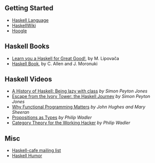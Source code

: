 Getting Started
------------------
- [Haskell Language](https://www.haskell.org/)
- [HaskellWiki](https://wiki.haskell.org/Haskell)
- [Hoogle](https://www.haskell.org/hoogle/)


Haskell Books
--------------

- [Learn you a Haskell for Great Good!](http://learnyouahaskell.com/), by M. Lipovača
- [Haskell Book](http://haskellbook.com/), by C. Allen and J. Moronuki

Haskell Videos
-------------


- [A History of Haskell: Being lazy with class](https://www.youtube.com/watch?v=3bjXGrycMhQ) *by Simon Peyton Jones* 
- [Escape from the Ivory Tower: the Haskell Journey](https://www.youtube.com/watch?v=re96UgMk6GQ) *by Simon Peyton Jones* 
- [Why Functional Programming Matters](https://www.youtube.com/watch?v=1qBHf8DrWR8&t=28s) *by John Hughes and Mary Sheeran*
- [Propositions as Types](https://www.youtube.com/watch?v=IOiZatlZtGU) *by Philip Wadler*
- [Category Theory for the Working Hacker](https://www.youtube.com/watch?v=V10hzjgoklA) *by Philip Wadler*

Misc
----

- [Haskell-cafe mailing list](https://mail.haskell.org/mailman/listinfo/haskell-cafe)
- [Haskell Humor](https://wiki.haskell.org/Humor)